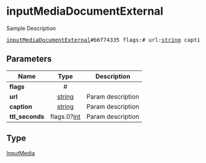 # inputMediaDocumentExternal

Sample Description

<pre>
<a href="../constructor/inputMediaDocumentExternal.md">inputMediaDocumentExternal</a>#b6f74335 flags:# url:<a href="../type/string.md">string</a> caption:<a href="../type/string.md">string</a> ttl_seconds:flags.0?<a href="../type/int.md">int</a> = <a href="../type/InputMedia.md">InputMedia</a>;
</pre>
## Parameters

| Name | Type | Description |
|------|:----:|-------------|
| **flags** | # |  |
| **url** | <a href="../type/string.md">string</a> | Param description |
| **caption** | <a href="../type/string.md">string</a> | Param description |
| **ttl_seconds** | flags.0?<a href="../type/int.md">int</a> | Param description |

## Type

<a href="../type/InputMedia.md">InputMedia</a>
